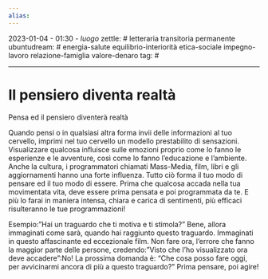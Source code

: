 ```yaml
---
alias: 
---
```

2023-01-04 - 01:30 - *luogo*
zettle: # letteraria transitoria permanente
ubuntudream: # energia-salute equilibrio-interiorità etica-sociale impegno-lavoro relazione-famiglia valore-denaro 
tag: #

---
# Il pensiero diventa realtà

Pensa ed il pensiero diventerà realtà

Quando pensi o in qualsiasi altra forma invii delle informazioni al tuo cervello, imprimi nel tuo cervello un modello prestabilito di sensazioni. Visualizzare qualcosa influisce sulle emozioni proprio come lo fanno le esperienze e le avventure, così come lo fanno l’educazione e l’ambiente. Anche la cultura, i programmatori chiamati Mass-Media, film, libri e gli aggiornamenti hanno una forte influenza. Tutto ciò forma il tuo modo di pensare ed il tuo modo di essere. Prima che qualcosa accada nella tua movimentata vita, deve essere prima pensata e poi programmata da te. E più lo farai in maniera intensa, chiara e carica di sentimenti, più efficaci risulteranno le tue programmazioni!

Esempio:”Hai un traguardo che ti motiva e ti stimola?” Bene, allora immaginati come sarà, quando hai raggiunto questo traguardo. Immaginati in questo affascinante ed eccezionale film. Non fare ora, l’errore che fanno la maggior parte delle persone, credendo:”Visto che l’ho visualizzato ora deve accadere”:No! La prossima domanda è: “Che cosa posso fare oggi, per avvicinarmi ancora di più a questo traguardo?” Prima pensare, poi agire!
